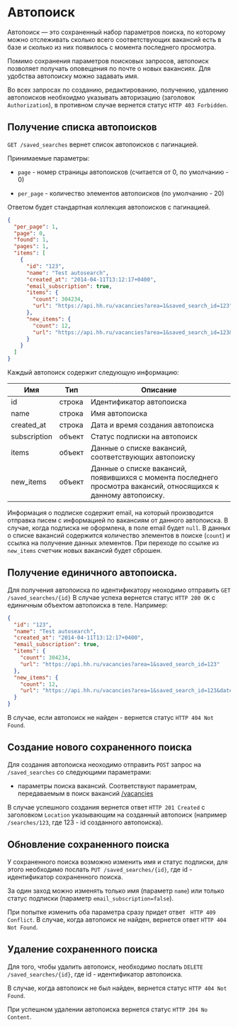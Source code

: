 # Автопоиск

Автопоиск — это сохраненный набор параметров поиска, по которому можно отслеживать сколько всего соответствующих вакансий есть в базе и сколько из них появилось с момента последнего просмотра.

Помимо сохранения параметров поисковых запросов, автопоиск позволяет получать оповещения по почте о новых вакансиях. Для удобства автопоиску можно задавать имя.

Во всех запросах по созданию, редактированию, получению, удалению автопоисков необхоидмо указывать авторизацию (заголовок ```Authorization```), в противном случае вернется статус ```HTTP 403 Forbidden```.


## Получение списка автопоисков

```GET /saved_searches``` вернет список автопоисков с пагинацией.

Принимаемые параметры:

 - ```page``` - номер страницы автопоисков (считается от 0, по умолчанию - 0)

 - ```per_page``` - количество элементов автопоисков (по умолчанию - 20)


Ответом будет стандартная коллекция автопоисков с пагинацией.


```json
{
  "per_page": 1,
  "page": 0,
  "found": 1,
  "pages": 1,
  "items": [
    {
      "id": "123",
      "name": "Test autosearch",
      "created_at": "2014-04-11T13:12:17+0400",
      "email_subscription": true,
      "items": {
        "count": 304234,
        "url": "https://api.hh.ru/vacancies?area=1&saved_search_id=123"
      },
      "new_items": {
        "count": 12,
        "url": "https://api.hh.ru/vacancies?area=1&saved_search_id=123&date_from=2014-01-11T13%3A12%3A17%2B0400"
      }
    }
  ]
}
```

Каждый автопоиск содержит следующую информацию:

 Имя | Тип | Описание
---- | --- | ---
 id  | строка | Идентификатор автопоиска
 name | строка | Имя автопоиска
 created_at | строка | Дата и время создания автопоиска
 subscription | объект | Статус подписки на автопоиск
 items | объект | Данные о списке вакансий, соответствующих автопоиску
 new_items | объект | Данные о списке вакансий, появившихся с момента последнего просмотра вакансий, относящихся к данному автопоиску.

Информация о подписке содержит email, на который производится отправка писем с информацией по вакансиям от данного автопоиска. В случае, когда подписка не оформлена, в поле email будет ```null```.
В данных о списке вакансий содержится количество элементов в поиске (```count```) и ссылка на получение данных элементов. При переходе по ссылке из ```new_items``` счетчик новых вакансий будет сброшен.

## Получение единичного автопоиска.

Для получения автопоиска по идентификатору неоходимо отправить ```GET /saved_searches/{id}```
В случае успеха вернется статус ```HTTP 200 OK``` с единичным объектом автопоиска в теле. Например:
```json
{
  "id": "123",
  "name": "Test autosearch",
  "created_at": "2014-04-11T13:12:17+0400",
  "email_subscription": true,
  "items": {
    "count": 304234,
    "url": "https://api.hh.ru/vacancies?area=1&saved_search_id=123"
  },
  "new_items": {
    "count": 12,
    "url": "https://api.hh.ru/vacancies?area=1&saved_search_id=123&date_from=2014-01-11T13%3A12%3A17%2B0400"
  }
}
```

В случае, если автопоиск не найден - вернется статус ```HTTP 404 Not Found```.

## Создание нового сохраненного поиска

Для создания автопоиска неоходимо отправить ```POST``` запрос на ```/saved_searches``` со следующими параметрами:

 - параметры поиска вакансий. Соответствуют параметрам, передаваемым в поиск вакансий [/vacancies](vacancies.md)

В случае успешного создания вернется ответ ```HTTP 201 Created``` с заголовком ```Location``` указывающим на созданный автопоиск (например ```/searches/123```, где 123 - id созданного автопоиска).

## Обновление сохраненного поиска

У сохраненного поиска возможно изменить имя и статус подписки, для этого необходимо послать ```PUT /saved_searches/{id}```, где id - идентификатор сохраненного поиска.

За один заход можно изменять только имя (параметр ```name```) или только статус подписки (параметр ```email_subscription=false```).

При попытке изменить оба параметра сразу придет ответ ``` HTTP 409 Conflict```. В случае, когда автопоиск не найден, вернется ответ ```HTTP 404 Not Found```.

## Удаление сохраненного поиска

Для того, чтобы удалить автопоиск, необходимо послать ```DELETE /saved_searches/{id}```, где id - идентификатор автопоиска. 

В случае, когда автопоиск не был найден, вернется статус ```HTTP 404 Not Found```. 

При успешном удалении автопоиска вернется статус ```HTTP 204 No Content```.

